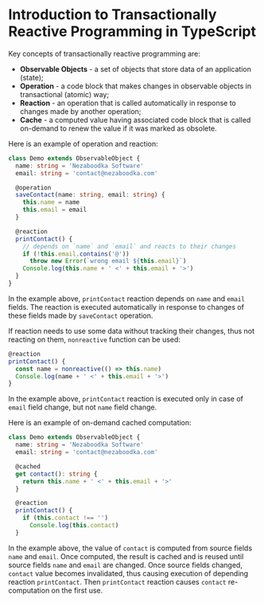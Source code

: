 ﻿

# Introduction to Transactionally Reactive Programming in TypeScript

Key concepts of transactionally reactive programming are:

  - **Observable Objects** - a set of objects that store data
    of an application (state);
  - **Operation** - a code block that makes changes in observable
    objects in transactional (atomic) way;
  - **Reaction** - an operation that is called automatically in
    response to changes made by another operation;
  - **Cache** - a computed value having associated code block that is
    called on-demand to renew the value if it was marked as obsolete.

Here is an example of operation and reaction:

``` typescript
class Demo extends ObservableObject {
  name: string = 'Nezaboodka Software'
  email: string = 'contact@nezaboodka.com'

  @operation
  saveContact(name: string, email: string) {
    this.name = name
    this.email = email
  }

  @reaction
  printContact() {
    // depends on `name` and `email` and reacts to their changes
    if (!this.email.contains('@'))
      throw new Error(`wrong email ${this.email}`)
    Console.log(this.name + ' <' + this.email + '>')
  }
}
```

In the example above, `printContact` reaction depends on `name`
and `email` fields. The reaction is executed automatically in
response to changes of these fields made by `saveContact`
operation.

If reaction needs to use some data without tracking their changes,
thus not reacting on them, `nonreactive` function can be used:

``` typescript
@reaction
printContact() {
  const name = nonreactive(() => this.name)
  Console.log(name + ' <' + this.email + '>')
}
```

In the example above, `printContact` reaction is executed
only in case of `email` field change, but not `name` field
change.

Here is an example of on-demand cached computation:

``` typescript
class Demo extends ObservableObject {
  name: string = 'Nezaboodka Software'
  email: string = 'contact@nezaboodka.com'

  @cached
  get contact(): string {
    return this.name + ' <' + this.email + '>'
  }

  @reaction
  printContact() {
    if (this.contact !== '')
      Console.log(this.contact)
  }
```

In the example above, the value of `contact` is computed from
source fields `name` and `email`. Once computed, the result is
cached and is reused until source fields `name` and `email` are
changed. Once source fields changed, `contact` value becomes
invalidated, thus causing execution of depending reaction
`printContact`. Then `printContact` reaction causes `contact`
re-computation on the first use.
